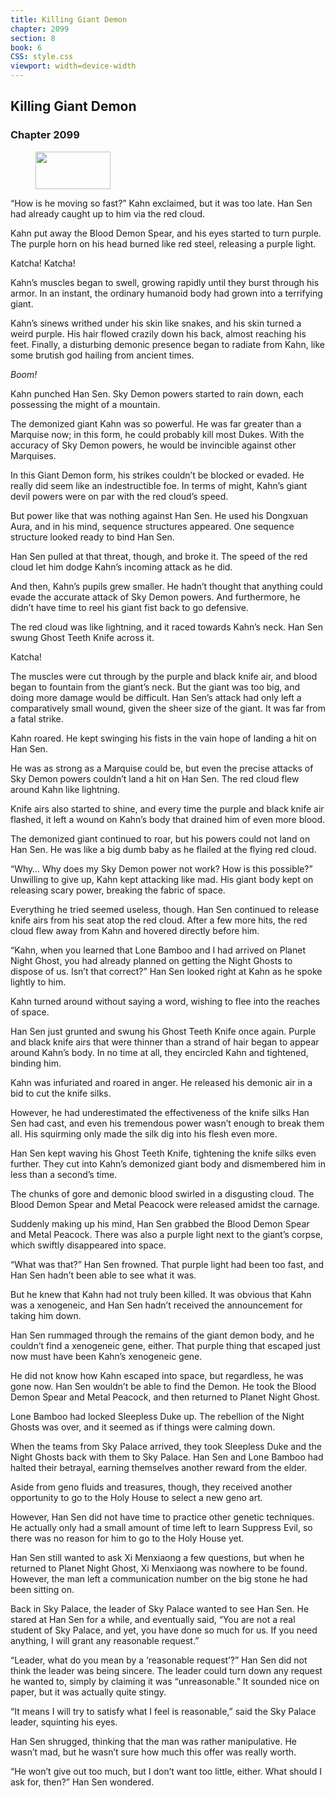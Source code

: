 ```yaml
---
title: Killing Giant Demon
chapter: 2099
section: 8
book: 6
CSS: style.css
viewport: width=device-width
---
```


## Killing Giant Demon

### Chapter 2099

<figure>
	<img src="../Images/gem.gif" alt="" id="gem" width="120" height="60" />
</figure>

“How is he moving so fast?” Kahn exclaimed, but it was too late. Han Sen had already caught up to him via the red cloud.

Kahn put away the Blood Demon Spear, and his eyes started to turn purple. The purple horn on his head burned like red steel, releasing a purple light.

Katcha! Katcha!

Kahn’s muscles began to swell, growing rapidly until they burst through his armor. In an instant, the ordinary humanoid body had grown into a terrifying giant.

Kahn’s sinews writhed under his skin like snakes, and his skin turned a weird purple. His hair flowed crazily down his back, almost reaching his feet. Finally, a disturbing demonic presence began to radiate from Kahn, like some brutish god hailing from ancient times.

*Boom!*

Kahn punched Han Sen. Sky Demon powers started to rain down, each possessing the might of a mountain.

The demonized giant Kahn was so powerful. He was far greater than a Marquise now; in this form, he could probably kill most Dukes. With the accuracy of Sky Demon powers, he would be invincible against other Marquises.

In this Giant Demon form, his strikes couldn’t be blocked or evaded. He really did seem like an indestructible foe. In terms of might, Kahn’s giant devil powers were on par with the red cloud’s speed.

But power like that was nothing against Han Sen. He used his Dongxuan Aura, and in his mind, sequence structures appeared. One sequence structure looked ready to bind Han Sen.

Han Sen pulled at that threat, though, and broke it. The speed of the red cloud let him dodge Kahn’s incoming attack as he did.

And then, Kahn’s pupils grew smaller. He hadn’t thought that anything could evade the accurate attack of Sky Demon powers. And furthermore, he didn’t have time to reel his giant fist back to go defensive.

The red cloud was like lightning, and it raced towards Kahn’s neck. Han Sen swung Ghost Teeth Knife across it.

Katcha!

The muscles were cut through by the purple and black knife air, and blood began to fountain from the giant’s neck. But the giant was too big, and doing more damage would be difficult. Han Sen’s attack had only left a comparatively small wound, given the sheer size of the giant. It was far from a fatal strike.

Kahn roared. He kept swinging his fists in the vain hope of landing a hit on Han Sen.

He was as strong as a Marquise could be, but even the precise attacks of Sky Demon powers couldn’t land a hit on Han Sen. The red cloud flew around Kahn like lightning.

Knife airs also started to shine, and every time the purple and black knife air flashed, it left a wound on Kahn’s body that drained him of even more blood.

The demonized giant continued to roar, but his powers could not land on Han Sen. He was like a big dumb baby as he flailed at the flying red cloud.

“Why… Why does my Sky Demon power not work? How is this possible?” Unwilling to give up, Kahn kept attacking like mad. His giant body kept on releasing scary power, breaking the fabric of space.

Everything he tried seemed useless, though. Han Sen continued to release knife airs from his seat atop the red cloud. After a few more hits, the red cloud flew away from Kahn and hovered directly before him.

“Kahn, when you learned that Lone Bamboo and I had arrived on Planet Night Ghost, you had already planned on getting the Night Ghosts to dispose of us. Isn’t that correct?” Han Sen looked right at Kahn as he spoke lightly to him.

Kahn turned around without saying a word, wishing to flee into the reaches of space.

Han Sen just grunted and swung his Ghost Teeth Knife once again. Purple and black knife airs that were thinner than a strand of hair began to appear around Kahn’s body. In no time at all, they encircled Kahn and tightened, binding him.

Kahn was infuriated and roared in anger. He released his demonic air in a bid to cut the knife silks.

However, he had underestimated the effectiveness of the knife silks Han Sen had cast, and even his tremendous power wasn’t enough to break them all. His squirming only made the silk dig into his flesh even more.

Han Sen kept waving his Ghost Teeth Knife, tightening the knife silks even further. They cut into Kahn’s demonized giant body and dismembered him in less than a second’s time.

The chunks of gore and demonic blood swirled in a disgusting cloud. The Blood Demon Spear and Metal Peacock were released amidst the carnage.

Suddenly making up his mind, Han Sen grabbed the Blood Demon Spear and Metal Peacock. There was also a purple light next to the giant’s corpse, which swiftly disappeared into space.

“What was that?” Han Sen frowned. That purple light had been too fast, and Han Sen hadn’t been able to see what it was.

But he knew that Kahn had not truly been killed. It was obvious that Kahn was a xenogeneic, and Han Sen hadn’t received the announcement for taking him down.

Han Sen rummaged through the remains of the giant demon body, and he couldn’t find a xenogeneic gene, either. That purple thing that escaped just now must have been Kahn’s xenogeneic gene.

He did not know how Kahn escaped into space, but regardless, he was gone now. Han Sen wouldn’t be able to find the Demon. He took the Blood Demon Spear and Metal Peacock, and then returned to Planet Night Ghost.

Lone Bamboo had locked Sleepless Duke up. The rebellion of the Night Ghosts was over, and it seemed as if things were calming down.

When the teams from Sky Palace arrived, they took Sleepless Duke and the Night Ghosts back with them to Sky Palace. Han Sen and Lone Bamboo had halted their betrayal, earning themselves another reward from the elder.

Aside from geno fluids and treasures, though, they received another opportunity to go to the Holy House to select a new geno art.

However, Han Sen did not have time to practice other genetic techniques. He actually only had a small amount of time left to learn Suppress Evil, so there was no reason for him to go to the Holy House yet.

Han Sen still wanted to ask Xi Menxiaong a few questions, but when he returned to Planet Night Ghost, Xi Menxiaong was nowhere to be found. However, the man left a communication number on the big stone he had been sitting on.

Back in Sky Palace, the leader of Sky Palace wanted to see Han Sen. He stared at Han Sen for a while, and eventually said, “You are not a real student of Sky Palace, and yet, you have done so much for us. If you need anything, I will grant any reasonable request.”

“Leader, what do you mean by a ‘reasonable request’?” Han Sen did not think the leader was being sincere. The leader could turn down any request he wanted to, simply by claiming it was “unreasonable.” It sounded nice on paper, but it was actually quite stingy.

“It means I will try to satisfy what I feel is reasonable,” said the Sky Palace leader, squinting his eyes.

Han Sen shrugged, thinking that the man was rather manipulative. He wasn’t mad, but he wasn’t sure how much this offer was really worth.

“He won’t give out too much, but I don’t want too little, either. What should I ask for, then?” Han Sen wondered.